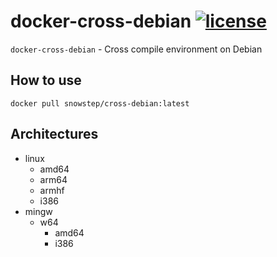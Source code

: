 # docker-cross-debian [![license][license-image]][license-url]

`docker-cross-debian` - Cross compile environment on Debian

## How to use

```shell
docker pull snowstep/cross-debian:latest
```

## Architectures

- linux
  - amd64
  - arm64
  - armhf
  - i386
- mingw
  - w64
    - amd64
    - i386

[license-image]:https://img.shields.io/github/license/kei-g/docker-cross-debian
[license-url]:https://opensource.org/licenses/BSD-3-Clause
